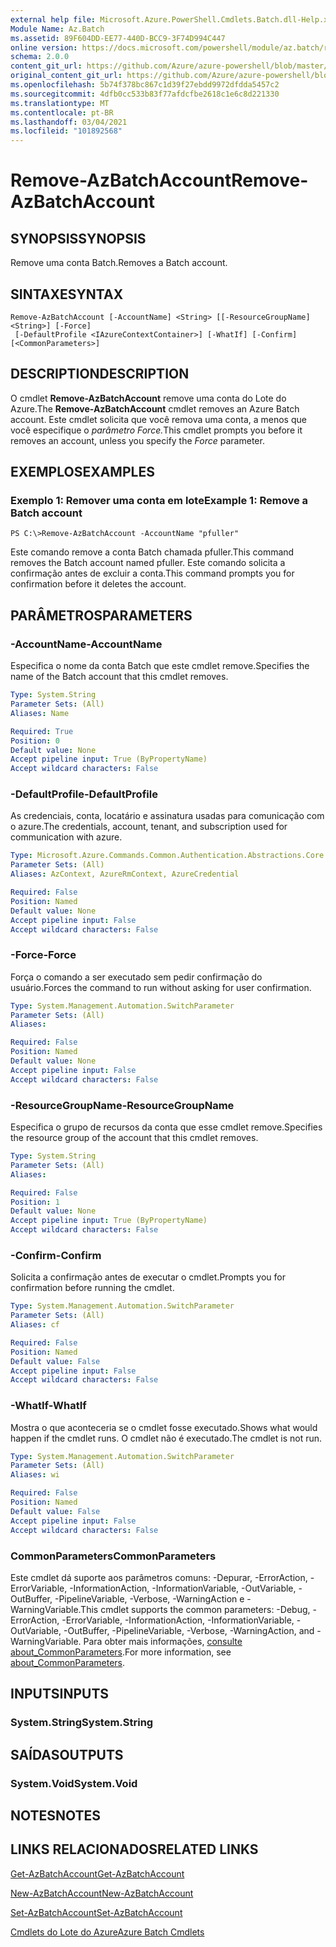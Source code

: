 ```yaml
---
external help file: Microsoft.Azure.PowerShell.Cmdlets.Batch.dll-Help.xml
Module Name: Az.Batch
ms.assetid: 89F604DD-EE77-440D-BCC9-3F74D994C447
online version: https://docs.microsoft.com/powershell/module/az.batch/remove-azbatchaccount
schema: 2.0.0
content_git_url: https://github.com/Azure/azure-powershell/blob/master/src/Batch/Batch/help/Remove-AzBatchAccount.md
original_content_git_url: https://github.com/Azure/azure-powershell/blob/master/src/Batch/Batch/help/Remove-AzBatchAccount.md
ms.openlocfilehash: 5b74f378bc867c1d39f27ebdd9972dfdda5457c2
ms.sourcegitcommit: 4dfb0cc533b83f77afdcfbe2618c1e6c8d221330
ms.translationtype: MT
ms.contentlocale: pt-BR
ms.lasthandoff: 03/04/2021
ms.locfileid: "101892568"
---
```

# <span data-ttu-id="69b71-101">Remove-AzBatchAccount</span><span class="sxs-lookup"><span data-stu-id="69b71-101">Remove-AzBatchAccount</span></span>

## <span data-ttu-id="69b71-102">SYNOPSIS</span><span class="sxs-lookup"><span data-stu-id="69b71-102">SYNOPSIS</span></span>
<span data-ttu-id="69b71-103">Remove uma conta Batch.</span><span class="sxs-lookup"><span data-stu-id="69b71-103">Removes a Batch account.</span></span>

## <span data-ttu-id="69b71-104">SINTAXE</span><span class="sxs-lookup"><span data-stu-id="69b71-104">SYNTAX</span></span>

```
Remove-AzBatchAccount [-AccountName] <String> [[-ResourceGroupName] <String>] [-Force]
 [-DefaultProfile <IAzureContextContainer>] [-WhatIf] [-Confirm] [<CommonParameters>]
```

## <span data-ttu-id="69b71-105">DESCRIPTION</span><span class="sxs-lookup"><span data-stu-id="69b71-105">DESCRIPTION</span></span>
<span data-ttu-id="69b71-106">O cmdlet **Remove-AzBatchAccount** remove uma conta do Lote do Azure.</span><span class="sxs-lookup"><span data-stu-id="69b71-106">The **Remove-AzBatchAccount** cmdlet removes an Azure Batch account.</span></span>
<span data-ttu-id="69b71-107">Este cmdlet solicita que você remova uma conta, a menos que você especifique o *parâmetro Force.*</span><span class="sxs-lookup"><span data-stu-id="69b71-107">This cmdlet prompts you before it removes an account, unless you specify the *Force* parameter.</span></span>

## <span data-ttu-id="69b71-108">EXEMPLOS</span><span class="sxs-lookup"><span data-stu-id="69b71-108">EXAMPLES</span></span>

### <span data-ttu-id="69b71-109">Exemplo 1: Remover uma conta em lote</span><span class="sxs-lookup"><span data-stu-id="69b71-109">Example 1: Remove a Batch account</span></span>
```
PS C:\>Remove-AzBatchAccount -AccountName "pfuller"
```

<span data-ttu-id="69b71-110">Este comando remove a conta Batch chamada pfuller.</span><span class="sxs-lookup"><span data-stu-id="69b71-110">This command removes the Batch account named pfuller.</span></span>
<span data-ttu-id="69b71-111">Este comando solicita a confirmação antes de excluir a conta.</span><span class="sxs-lookup"><span data-stu-id="69b71-111">This command prompts you for confirmation before it deletes the account.</span></span>

## <span data-ttu-id="69b71-112">PARÂMETROS</span><span class="sxs-lookup"><span data-stu-id="69b71-112">PARAMETERS</span></span>

### <span data-ttu-id="69b71-113">-AccountName</span><span class="sxs-lookup"><span data-stu-id="69b71-113">-AccountName</span></span>
<span data-ttu-id="69b71-114">Especifica o nome da conta Batch que este cmdlet remove.</span><span class="sxs-lookup"><span data-stu-id="69b71-114">Specifies the name of the Batch account that this cmdlet removes.</span></span>

```yaml
Type: System.String
Parameter Sets: (All)
Aliases: Name

Required: True
Position: 0
Default value: None
Accept pipeline input: True (ByPropertyName)
Accept wildcard characters: False
```

### <span data-ttu-id="69b71-115">-DefaultProfile</span><span class="sxs-lookup"><span data-stu-id="69b71-115">-DefaultProfile</span></span>
<span data-ttu-id="69b71-116">As credenciais, conta, locatário e assinatura usadas para comunicação com o azure.</span><span class="sxs-lookup"><span data-stu-id="69b71-116">The credentials, account, tenant, and subscription used for communication with azure.</span></span>

```yaml
Type: Microsoft.Azure.Commands.Common.Authentication.Abstractions.Core.IAzureContextContainer
Parameter Sets: (All)
Aliases: AzContext, AzureRmContext, AzureCredential

Required: False
Position: Named
Default value: None
Accept pipeline input: False
Accept wildcard characters: False
```

### <span data-ttu-id="69b71-117">-Force</span><span class="sxs-lookup"><span data-stu-id="69b71-117">-Force</span></span>
<span data-ttu-id="69b71-118">Força o comando a ser executado sem pedir confirmação do usuário.</span><span class="sxs-lookup"><span data-stu-id="69b71-118">Forces the command to run without asking for user confirmation.</span></span>

```yaml
Type: System.Management.Automation.SwitchParameter
Parameter Sets: (All)
Aliases:

Required: False
Position: Named
Default value: None
Accept pipeline input: False
Accept wildcard characters: False
```

### <span data-ttu-id="69b71-119">-ResourceGroupName</span><span class="sxs-lookup"><span data-stu-id="69b71-119">-ResourceGroupName</span></span>
<span data-ttu-id="69b71-120">Especifica o grupo de recursos da conta que esse cmdlet remove.</span><span class="sxs-lookup"><span data-stu-id="69b71-120">Specifies the resource group of the account that this cmdlet removes.</span></span>

```yaml
Type: System.String
Parameter Sets: (All)
Aliases:

Required: False
Position: 1
Default value: None
Accept pipeline input: True (ByPropertyName)
Accept wildcard characters: False
```

### <span data-ttu-id="69b71-121">-Confirm</span><span class="sxs-lookup"><span data-stu-id="69b71-121">-Confirm</span></span>
<span data-ttu-id="69b71-122">Solicita a confirmação antes de executar o cmdlet.</span><span class="sxs-lookup"><span data-stu-id="69b71-122">Prompts you for confirmation before running the cmdlet.</span></span>

```yaml
Type: System.Management.Automation.SwitchParameter
Parameter Sets: (All)
Aliases: cf

Required: False
Position: Named
Default value: False
Accept pipeline input: False
Accept wildcard characters: False
```

### <span data-ttu-id="69b71-123">-WhatIf</span><span class="sxs-lookup"><span data-stu-id="69b71-123">-WhatIf</span></span>
<span data-ttu-id="69b71-124">Mostra o que aconteceria se o cmdlet fosse executado.</span><span class="sxs-lookup"><span data-stu-id="69b71-124">Shows what would happen if the cmdlet runs.</span></span>
<span data-ttu-id="69b71-125">O cmdlet não é executado.</span><span class="sxs-lookup"><span data-stu-id="69b71-125">The cmdlet is not run.</span></span>

```yaml
Type: System.Management.Automation.SwitchParameter
Parameter Sets: (All)
Aliases: wi

Required: False
Position: Named
Default value: False
Accept pipeline input: False
Accept wildcard characters: False
```

### <span data-ttu-id="69b71-126">CommonParameters</span><span class="sxs-lookup"><span data-stu-id="69b71-126">CommonParameters</span></span>
<span data-ttu-id="69b71-127">Este cmdlet dá suporte aos parâmetros comuns: -Depurar, -ErrorAction, -ErrorVariable, -InformationAction, -InformationVariable, -OutVariable, -OutBuffer, -PipelineVariable, -Verbose, -WarningAction e -WarningVariable.</span><span class="sxs-lookup"><span data-stu-id="69b71-127">This cmdlet supports the common parameters: -Debug, -ErrorAction, -ErrorVariable, -InformationAction, -InformationVariable, -OutVariable, -OutBuffer, -PipelineVariable, -Verbose, -WarningAction, and -WarningVariable.</span></span> <span data-ttu-id="69b71-128">Para obter mais informações, [consulte about_CommonParameters](http://go.microsoft.com/fwlink/?LinkID=113216).</span><span class="sxs-lookup"><span data-stu-id="69b71-128">For more information, see [about_CommonParameters](http://go.microsoft.com/fwlink/?LinkID=113216).</span></span>

## <span data-ttu-id="69b71-129">INPUTS</span><span class="sxs-lookup"><span data-stu-id="69b71-129">INPUTS</span></span>

### <span data-ttu-id="69b71-130">System.String</span><span class="sxs-lookup"><span data-stu-id="69b71-130">System.String</span></span>

## <span data-ttu-id="69b71-131">SAÍDAS</span><span class="sxs-lookup"><span data-stu-id="69b71-131">OUTPUTS</span></span>

### <span data-ttu-id="69b71-132">System.Void</span><span class="sxs-lookup"><span data-stu-id="69b71-132">System.Void</span></span>

## <span data-ttu-id="69b71-133">NOTES</span><span class="sxs-lookup"><span data-stu-id="69b71-133">NOTES</span></span>

## <span data-ttu-id="69b71-134">LINKS RELACIONADOS</span><span class="sxs-lookup"><span data-stu-id="69b71-134">RELATED LINKS</span></span>

[<span data-ttu-id="69b71-135">Get-AzBatchAccount</span><span class="sxs-lookup"><span data-stu-id="69b71-135">Get-AzBatchAccount</span></span>](./Get-AzBatchAccount.md)

[<span data-ttu-id="69b71-136">New-AzBatchAccount</span><span class="sxs-lookup"><span data-stu-id="69b71-136">New-AzBatchAccount</span></span>](./New-AzBatchAccount.md)

[<span data-ttu-id="69b71-137">Set-AzBatchAccount</span><span class="sxs-lookup"><span data-stu-id="69b71-137">Set-AzBatchAccount</span></span>](./Set-AzBatchAccount.md)

[<span data-ttu-id="69b71-138">Cmdlets do Lote do Azure</span><span class="sxs-lookup"><span data-stu-id="69b71-138">Azure Batch Cmdlets</span></span>](/powershell/module/Az.Batch/)
